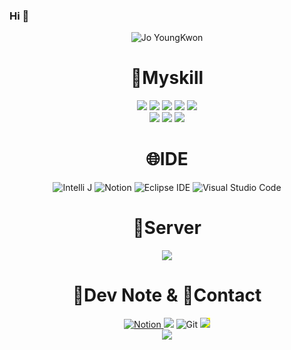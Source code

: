 ### Hi 👋
<div align="center">
  <img src="https://capsule-render.vercel.app/api?type=venom&text=Jo%20YoungKwon" alt="Jo YoungKwon">
  <h1>💫Myskill</h1>
  <div>
    <img src="https://img.shields.io/badge/JAVA-007396?style=for-the-badge&logo=Java&logoColor=white">
    <img src="https://img.shields.io/badge/JavaScript-F7DF1E?style=for-the-badge&logo=JavaScript&logoColor=white">
    <img src="https://img.shields.io/badge/Spring-6DB33F?style=for-the-badge&logo=Spring&logoColor=white">
    <img src="https://img.shields.io/badge/HTML5-E34F26?style=for-the-badge&logo=HTML5&logoColor=white">
    <img src="https://img.shields.io/badge/CSS3-1572B6?style=for-the-badge&logo=CSS3&logoColor=white"> <br>
    <img src="https://img.shields.io/badge/MySQL-4479A1?style=for-the-badge&logo=MySQL&logoColor=white">
    <img src="https://img.shields.io/badge/Oracle-F80000?style=for-the-badge&logo=Oracle&logoColor=white">
    <img src="https://img.shields.io/badge/jquery-0769AD?style=for-the-badge&logo=jquery&logoColor=white">
  </div>
  <h1>🌐IDE</h1>
  <div>
    <img src="https://camo.githubusercontent.com/b5fbd6962c99ed5037a12c67b8d51d7045b1a2381168614809a75d01a22e846b/68747470733a2f2f696d672e736869656c64732e696f2f62616467652f496e74656c6c694a5f494445412d3030303030302e7376673f7374796c653d666f722d7468652d6261646765266c6f676f3d696e74656c6c696a2d69646561266c6f676f436f6c6f723d7768697465" alt="Intelli J" data-canonical-src="https://img.shields.io/badge/IntelliJ_IDEA-000000.svg?style=for-the-badge&amp;logo=intellij-idea&amp;logoColor=white" style="max-width: 100%;">
    <img src="https://camo.githubusercontent.com/eabafd2d4be8e0abcc9f0c7b9bc682a7fa2e8d6b2b42c6e5de2b2ea3bae5f505/68747470733a2f2f696d672e736869656c64732e696f2f62616467652f4e6f74696f6e2d3030303030303f7374796c653d666f722d7468652d6261646765266c6f676f3d6e6f74696f6e266c6f676f436f6c6f723d7768697465" alt="Notion" data-canonical-src="https://img.shields.io/badge/Notion-000000?style=for-the-badge&amp;logo=notion&amp;logoColor=white" style="max-width: 100%;">
    <img src="https://camo.githubusercontent.com/3b07809636d91acea4c818fe61fb3ae108e45cbf60af72c2975c196947ecd538/68747470733a2f2f696d672e736869656c64732e696f2f62616467652f45636c697073652532304944452d3243323235352e7376673f267374796c653d666f722d7468652d6261646765266c6f676f3d45636c69707365253230494445266c6f676f436f6c6f723d7768697465" alt="Eclipse IDE" data-canonical-src="https://img.shields.io/badge/Eclipse%20IDE-2C2255.svg?&amp;style=for-the-badge&amp;logo=Eclipse%20IDE&amp;logoColor=white" style="max-width: 100%;">
    <img src="https://camo.githubusercontent.com/880ec2fad7fff1da1628eb80ed705a1515fad720b4752dfab14e57435a1fcc5d/68747470733a2f2f696d672e736869656c64732e696f2f62616467652f56697375616c25323053747564696f253230436f64652d3030374143432e7376673f267374796c653d666f722d7468652d6261646765266c6f676f3d56697375616c25323053747564696f253230436f6465266c6f676f436f6c6f723d7768697465" alt="Visual Studio Code" data-canonical-src="https://img.shields.io/badge/Visual%20Studio%20Code-007ACC.svg?&amp;style=for-the-badge&amp;logo=Visual%20Studio%20Code&amp;logoColor=white" style="max-width: 100%;">
  </div>
  <div>
    <h1>🔀Server</h1>
   <img src="https://img.shields.io/badge/apachetomcat-F8DC75?style=for-the-badge&logo=aws&logoColor=white">
  </div>
  <div>
    <h1>📝Dev Note & 💬Contact</h1>
    <a href='https://www.notion.so/460f759e559845a0a368d817e9701143'>
      <img src="https://camo.githubusercontent.com/eabafd2d4be8e0abcc9f0c7b9bc682a7fa2e8d6b2b42c6e5de2b2ea3bae5f505/68747470733a2f2f696d672e736869656c64732e696f2f62616467652f4e6f74696f6e2d3030303030303f7374796c653d666f722d7468652d6261646765266c6f676f3d6e6f74696f6e266c6f676f436f6c6f723d7768697465" alt="Notion" data-canonical-src="https://img.shields.io/badge/Notion-000000?style=for-the-badge&amp;logo=notion&amp;logoColor=white" style="max-width: 100%;">
    </a>
      <img src="https://img.shields.io/badge/github-181717?style=for-the-badge&logo=github&logoColor=white">
      <img src="https://camo.githubusercontent.com/63b603fc84f26aa852753c74239f90c8180631b0245bcce0609b3f183153d3ea/68747470733a2f2f696d672e736869656c64732e696f2f62616467652f4769742d4630353033322e7376673f267374796c653d666f722d7468652d6261646765266c6f676f3d476974266c6f676f436f6c6f723d7768697465" alt="Git" data-canonical-src="https://img.shields.io/badge/Git-F05032.svg?&amp;style=for-the-badge&amp;logo=Git&amp;logoColor=white" style="max-width: 100%;">
     <img src="https://camo.githubusercontent.com/eab4eb50c13edd9176b38f96c0bf8514954b5bf2b627b4a8740f2d82560a9aca/68747470733a2f2f696d672e736869656c64732e696f2f62616467652f476d61696c2d4541343333353f7374796c653d666f722d7468652d6261646765266c6f676f3d476d61696c266c6f676f436f6c6f723d7768697465" style="max-width: 100%; background-color: yellow;">
  </div>
  <div>
    <img src="https://github-readme-stats.vercel.app/api?username=joyoungkwon&show_icons=true&theme=dark")
  </div>
</div>




<!--
**joyoungkwon/joyoungkwon** is a ✨ _special_ ✨ repository because its `README.md` (this file) appears on your GitHub profile.

Here are some ideas to get you started:

- 🔭 I’m currently working on ...
- 🌱 I’m currently learning ...
- 👯 I’m looking to collaborate on ...
- 🤔 I’m looking for help with ...
- 💬 Ask me about ...
- 📫 How to reach me: ...
- 😄 Pronouns: ...
- ⚡ Fun fact: ...
-->
